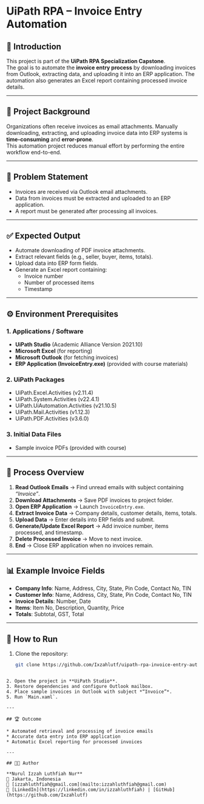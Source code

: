 # UiPath RPA – Invoice Entry Automation

## 📌 Introduction
This project is part of the **UiPath RPA Specialization Capstone**.  
The goal is to automate the **invoice entry process** by downloading invoices from Outlook, extracting data, and uploading it into an ERP application. The automation also generates an Excel report containing processed invoice details.

---

## 🎯 Project Background
Organizations often receive invoices as email attachments. Manually downloading, extracting, and uploading invoice data into ERP systems is **time-consuming** and **error-prone**.  
This automation project reduces manual effort by performing the entire workflow end-to-end.

---

## 📝 Problem Statement
- Invoices are received via Outlook email attachments.  
- Data from invoices must be extracted and uploaded to an ERP application.  
- A report must be generated after processing all invoices.  

---

## ✅ Expected Output
- Automate downloading of PDF invoice attachments.  
- Extract relevant fields (e.g., seller, buyer, items, totals).  
- Upload data into ERP form fields.  
- Generate an Excel report containing:  
  - Invoice number  
  - Number of processed items  
  - Timestamp  

---

## ⚙️ Environment Prerequisites

### 1. Applications / Software
- **UiPath Studio** (Academic Alliance Version 2021.10)  
- **Microsoft Excel** (for reporting)  
- **Microsoft Outlook** (for fetching invoices)  
- **ERP Application (InvoiceEntry.exe)** (provided with course materials)  

### 2. UiPath Packages
- UiPath.Excel.Activities (v2.11.4)  
- UiPath.System.Activities (v22.4.1)  
- UiPath.UiAutomation.Activities (v21.10.5)  
- UiPath.Mail.Activities (v1.12.3)  
- UiPath.PDF.Activities (v3.6.0)  

### 3. Initial Data Files
- Sample invoice PDFs (provided with course)  

---

## 🔄 Process Overview
1. **Read Outlook Emails** → Find unread emails with subject containing *“Invoice”*.  
2. **Download Attachments** → Save PDF invoices to project folder.  
3. **Open ERP Application** → Launch `InvoiceEntry.exe`.  
4. **Extract Invoice Data** → Company details, customer details, items, totals.  
5. **Upload Data** → Enter details into ERP fields and submit.  
6. **Generate/Update Excel Report** → Add invoice number, items processed, and timestamp.  
7. **Delete Processed Invoice** → Move to next invoice.  
8. **End** → Close ERP application when no invoices remain.  

---

## 📊 Example Invoice Fields
- **Company Info**: Name, Address, City, State, Pin Code, Contact No, TIN  
- **Customer Info**: Name, Address, City, State, Pin Code, Contact No, TIN  
- **Invoice Details**: Number, Date  
- **Items**: Item No, Description, Quantity, Price  
- **Totals**: Subtotal, GST, Total  

---

## 🚀 How to Run
1. Clone the repository:
   ```bash
   git clone https://github.com/Ixzahlutf/uipath-rpa-invoice-entry-automation.git
  ```

2. Open the project in **UiPath Studio**.
3. Restore dependencies and configure Outlook mailbox.
4. Place sample invoices in Outlook with subject *“Invoice”*.
5. Run `Main.xaml`.

---

## 🏆 Outcome

* Automated retrieval and processing of invoice emails
* Accurate data entry into ERP application
* Automatic Excel reporting for processed invoices

---

## 👩‍💻 Author

**Nurul Izzah Luthfiah Nur**
📍 Jakarta, Indonesia
📧 [izzahluthfiah@gmail.com](mailto:izzahluthfiah@gmail.com)
🔗 [LinkedIn](https://linkedin.com/in/izzahluthfiah) | [GitHub](https://github.com/Ixzahlutf)

